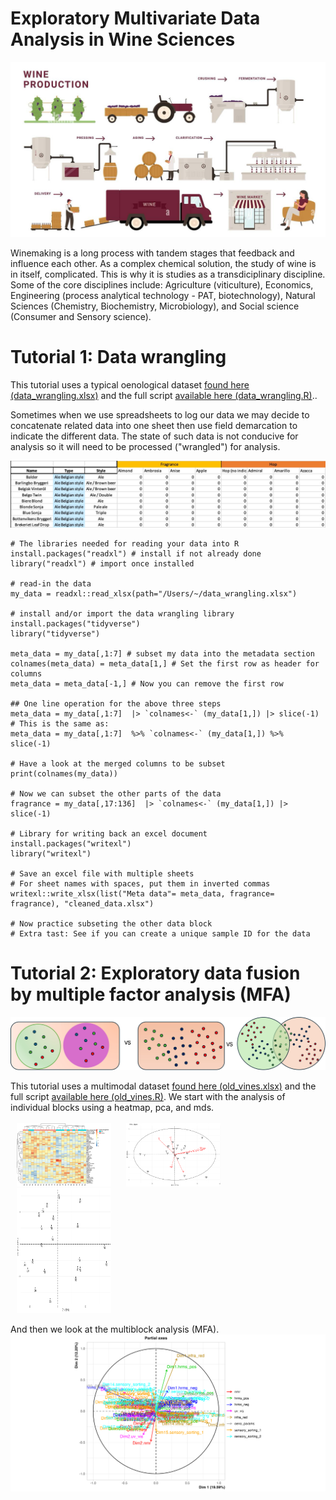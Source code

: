 # Exploratory Multivariate Data Analysis in Wine Sciences

<img src="/figures/winemaking.jpg">

Winemaking is a long process with tandem stages that feedback and influence each other. 
As a complex chemical solution, the study of wine is in itself, complicated.
This is why it is studies as a transdiciplinary discipline.
Some of the core disciplines include: Agriculture (viticulture), Economics, Engineering (process analytical technology - PAT, biotechnology),
Natural Sciences (Chemistry, Biochemistry, Microbiology), and Social science (Consumer and Sensory science).

# Tutorial 1: Data wrangling
This tutorial uses a typical oenological dataset <a href="https://github.com/mpho-mafata/workshop-eco2wine-mvda/blob/main/datasets">found here (data_wrangling.xlsx)</a> and the full script <a href="https://github.com/mpho-mafata/workshop-eco2wine-mvda/blob/main/tutorial_scripts"> available here (data_wrangling.R)</a>..

Sometimes when we use spreadsheets to log our data we may decide to concatenate related data into one sheet then use field demarcation to indicate the different data.
The state of such data is not conducive for analysis so it will need to be processed ("wrangled") for analysis.

<img src="/figures/concatenated_data.jpg">

```
# The libraries needed for reading your data into R
install.packages("readxl") # install if not already done
library("readxl") # import once installed

# read-in the data
my_data = readxl::read_xlsx(path="/Users/~/data_wrangling.xlsx")

# install and/or import the data wrangling library
install.packages("tidyverse")
library("tidyverse")

meta_data = my_data[,1:7] # subset my data into the metadata section
colnames(meta_data) = meta_data[1,] # Set the first row as header for columns
meta_data = meta_data[-1,] # Now you can remove the first row

## One line operation for the above three steps
meta_data = my_data[,1:7]  |> `colnames<-` (my_data[1,]) |> slice(-1)
# This is the same as:
meta_data = my_data[,1:7]  %>% `colnames<-` (my_data[1,]) %>%  slice(-1)

# Have a look at the merged columns to be subset
print(colnames(my_data))

# Now we can subset the other parts of the data
fragrance = my_data[,17:136]  |> `colnames<-` (my_data[1,]) |> slice(-1)

# Library for writing back an excel document
install.packages("writexl")
library("writexl")

# Save an excel file with multiple sheets
# For sheet names with spaces, put them in inverted commas
writexl::write_xlsx(list("Meta data"= meta_data, fragrance= fragrance), "cleaned_data.xlsx")

# Now practice subseting the other data block
# Extra tast: See if you can create a unique sample ID for the data

```

# Tutorial 2: Exploratory data fusion by multiple factor analysis (MFA)

<img src="/figures/multicluster.jpg">

This tutorial uses a multimodal dataset <a href="https://github.com/mpho-mafata/workshop-eco2wine-mvda/blob/main/datasets">found here (old_vines.xlsx)</a> and the full script <a href="https://github.com/mpho-mafata/workshop-eco2wine-mvda/blob/main/tutorial_scripts"> available here (old_vines.R)</a>. We start with the analysis of individual blocks using a heatmap, pca, and mds.
</br>
</br>
<img width='30%' src="/figures/heatmap.jpg" hspace="10">
<img width='30%' src="/figures/pca_plot.jpg" hspace="10">
<img width='30%' height='200' src="/figures/mds_plot.jpg" hspace="10">
</br>

And then we look at the multiblock analysis (MFA).
</br>
<img src="/figures/mfa_axes.jpg">
